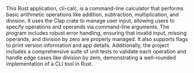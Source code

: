 This Rust application, cli-calc, is a command-line calculator that performs basic arithmetic operations like addition, subtraction, multiplication, and division.
It uses the Clap crate to manage user input, allowing users to specify operations and operands via command-line arguments. 
The program includes robust error handling, ensuring that invalid input, missing operands, and division by zero are properly managed. 
It also supports flags to print version information and app details. 
Additionally, the project includes a comprehensive suite of unit tests to validate each operation and handle edge cases like division by zero, demonstrating a well-rounded implementation of a CLI tool in Rust.
